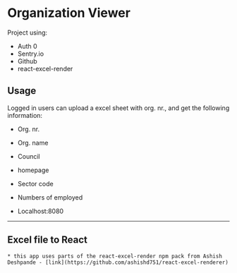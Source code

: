 # Organization Viewer

Project using:

- Auth 0
- Sentry.io
- Github
- react-excel-render

## Usage

Logged in users can upload a excel sheet with org. nr., and get the following information:

- Org. nr.
- Org. name
- Council
- homepage
- Sector code
- Numbers of employed

- Localhost:8080

---

## Excel file to React

```
* this app uses parts of the react-excel-render npm pack from Ashish Deshpande - [link](https://github.com/ashishd751/react-excel-renderer)
```
